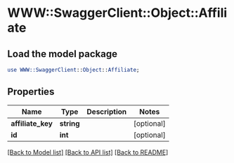 # WWW::SwaggerClient::Object::Affiliate

## Load the model package
```perl
use WWW::SwaggerClient::Object::Affiliate;
```

## Properties
Name | Type | Description | Notes
------------ | ------------- | ------------- | -------------
**affiliate_key** | **string** |  | [optional] 
**id** | **int** |  | [optional] 

[[Back to Model list]](../README.md#documentation-for-models) [[Back to API list]](../README.md#documentation-for-api-endpoints) [[Back to README]](../README.md)


